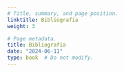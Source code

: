 ```yaml
---
# Title, summary, and page position.
linktitle: Bibliografia
weight: 3

# Page metadata.
title: Bibliografia
date: "2024-06-11"
type: book  # Do not modify.
---
```


<!-- ## Bibliografia

A bibliografia da disciplina _Modelagem Geoestatística do Ambiente_ é dividida em básica e complementar. A maioria dos itens está disponível em formato digital.

### Básica

A bibliografia básica é composta por três livros que abordam os conceitos fundamentais da geoestatística. São eles:

* Yamamoto, J. K.; Landim, P. M. B. Geoestatística: conceitos e aplicações. São Paulo, SP: Oficina de Textos, c2013. 215 p. ISBN 9788579750779. <https://biblioteca.utfpr.edu.br/acervo/263375/>
* Druck, S.; Carvalho, M.S.; Câmara, G.; Monteiro, A.V.M. (eds) Análise Espacial de Dados Geográficos. Brasília, EMBRAPA, 2004. ISBN 8573832606. <http://www.dpi.inpe.br/gilberto/livro/analise/>
* Webster, R.; Oliver, M. A. Geostatistics for environmental scientists. Chichester: John Wiley & Sons, 2007, 315p. ISBN 9780470028582. <http://ndl.ethernet.edu.et/bitstream/123456789/33547/1/Richard%20Webster_2007.pdf>

### Complementar

A bibliografia complementar é composta por cinco livros que abordam os conceitos avançados da geoestatística. São eles:

* Diggle, P. J.; Ribeiro Jr, P. J. Model-based geostatistics. New York: Springer, 2007, 228p. ISBN 9780387329079. <http://www.leg.ufpr.br/mbgbook/>
* Goovaerts, P. Geostatistics for natural resources evaluation. Oxford: Oxford University Press, 1997, 483p. ISBN 9780195115383. <https://osf.io/swzm8>
* Cressie, N. A. C. Statistics for spatial data. New York: Wiley, 1993, 900p. ISBN 0471002550. <https://rongxie.wordpress.com/wp-content/uploads/2011/01/statistics-for-spatial-data-revised-version-1993.pdf>
* Pebesma, E. J.; Bivand, R. S. Spatial data science: With Applications in R. Boca Raton: CRC Press, 2021, 400p. DOI 10.1201/9780429459016. <https://r-spatial.org/book/>
* Hengl, T. A practical guide to geostatistical mapping. Luxembourg: Publications Office of the European Union, 2009, 264p. ISBN 978-92-79-06904-8. <https://publications.jrc.ec.europa.eu/repository/handle/JRC38153> -->
